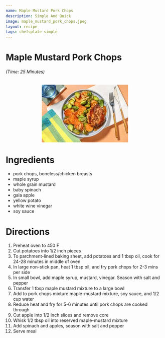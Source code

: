 ```yaml
---
name: Maple Mustard Pork Chops
description: Simple And Quick
image: maple_mustard_pork_chops.jpeg
layout: recipe
tags: chefsplate simple
---
```


<div class="w-full text-center">
    <h1>Maple Mustard Pork Chops</h1>
    <h6>(Time: 25 Minutes)</h6>
</div>

<p align="center" width="100%">
    <img src="/assets/images/maple_mustard_pork_chops.jpeg"  alt="Maple Mustard Pork Chops" style="display: block; max-width:700px; max-height:700px; width: auto; height: auto;" />
</p>  

<div class="lg:flex lg:w-[1024px] mx-auto">
<div class="block min-w-max w-3/12">
<h1>Ingredients</h1>
<ul>
<li>pork chops, boneless/chicken breasts</li>
<li>maple syrup</li>
<li>whole grain mustard</li>
<li>baby spinach</li>
<li>gala apple</li>
<li>yellow potato</li>
<li>white wine vinegar</li>
<li>soy sauce</li>
</ul>
</div>

<div class="block lg:ml-12 w-7/12">
<h1>Directions</h1>
<ol>
<li>Preheat oven to 450 F</li>
<li>Cut potatoes into 1/2 inch pieces</li>
<li>To parchment-lined baking sheet, add potatoes and 1 tbsp oil, cook for 24-28 minutes in middle of oven</li>
<li>In large non-stick pan, heat 1 tbsp oil, and fry pork chops for 2-3 mins per side</li>
<li>In small bowl, add maple syrup, mustard, vinegar. Season with salt and pepper</li>
<li>Transfer 1 tbsp maple mustard mixture to a large bowl</li>
<li>Add to pork chops mixture maple-mustard mixture, soy sauce, and 1/2 cup water</li>
<li>Reduce heat and fry for 5-6 minutes until pork chops are cooked through</li>
<li>Cut apple into 1/2 inch slices and remove core</li>
<li>Whisk 1/2 tbsp oil into reserved maple-mustard mixture</li>
<li>Add spinach and apples, season with salt and pepper</li>
<li>Serve meal</li>
</ol>
</div>
</div>
